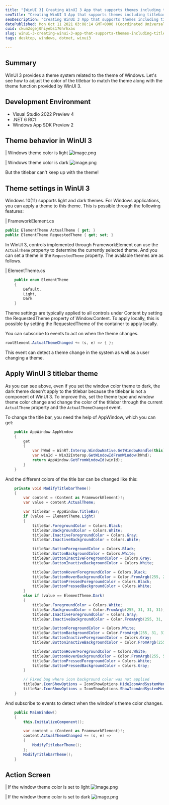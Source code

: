 ```yaml
---
title: "[WinUI 3] Creating WinUI 3 App that supports themes including titlebar"
seoTitle: "Creating WinUI 3 App that supports themes including titlebar"
seoDescription: "Creating WinUI 3 App that supports themes including titlebar"
datePublished: Mon Oct 11 2021 03:08:14 GMT+0000 (Coordinated Universal Time)
cuid: ckum2sgej0hiyebs176hrhxax
slug: winui-3-creating-winui-3-app-that-supports-themes-including-titlebar
tags: desktop, windows, dotnet, winui3

---
```


## Summary

WinUI 3 provides a theme system related to the theme of Windows. Let's see how to adjust the color of the titlebar to match the theme along with the theme function provided by WinUI 3. 

## Development Environment

- Visual Studio 2022 Preview 4
- .NET 6 RC1
- Windows App SDK Preview 2 

## Theme behavior in WinUI 3

| Windows theme color is light
![image.png](https://cdn.hashnode.com/res/hashnode/image/upload/v1633921056583/-Lffmxxt9.png)

| Windows theme color is dark
![image.png](https://cdn.hashnode.com/res/hashnode/image/upload/v1633921073298/Z_FWK76Te.png)

But the titlebar can't keep up with the theme!

## Theme settings in WinUI 3

Windows 10(11) supports light and dark themes. For Windows applications, you can apply a theme to this theme. This is possible through the following features: 

| FrameworkElement.cs
```csharp
public ElementTheme ActualTheme { get; }
public ElementTheme RequestedTheme { get; set; }
```

In WinUI 3, controls implemented through FrameworkElement can use the `ActualTheme` property to determine the currently selected theme. And you can set a theme in the `RequestedTheme` property. The available themes are as follows. 

| ElementTheme.cs
```csharp
    public enum ElementTheme
    {
        Default,
        Light,
        Dark
    }
```

Theme settings are typically applied to all controls under Content by setting the RequestedTheme property of Window.Content. To apply locally, this is possible by setting the RequestedTheme of the container to apply locally.

You can subscribe to events to act on when the theme changes. 

```csharp
rootElement.ActualThemeChanged += (s, e) => { };
```

This event can detect a theme change in the system as well as a user changing a theme. 

## Apply WinUI 3 titlebar theme

As you can see above, even if you set the window color theme to dark, the dark theme doesn't apply to the titlebar because the titlebar is not a component of WinUI 3. To improve this, set the theme type and window theme color change and change the color of the titlebar through the current `ActualTheme` property and the `ActualThemeChanged` event.

To change the title bar, you need the help of AppWindow, which you can get: 

```csharp
    public AppWindow AppWindow
    {
        get
        {
            var hWnd = WinRT.Interop.WindowNative.GetWindowHandle(this);
            var winId = Win32Interop.GetWindowIdFromWindow(hWnd);
            return AppWindow.GetFromWindowId(winId);
        }
    }
```

And the different colors of the title bar can be changed like this: 

```csharp
    private void ModifyTitlebarTheme()
    {
        var content = (Content as FrameworkElement)!;
        var value = content.ActualTheme;

        var titleBar = AppWindow.TitleBar;
        if (value == ElementTheme.Light)
        {
            titleBar.ForegroundColor = Colors.Black;
            titleBar.BackgroundColor = Colors.White;
            titleBar.InactiveForegroundColor = Colors.Gray;
            titleBar.InactiveBackgroundColor = Colors.White;

            titleBar.ButtonForegroundColor = Colors.Black;
            titleBar.ButtonBackgroundColor = Colors.White;
            titleBar.ButtonInactiveForegroundColor = Colors.Gray;
            titleBar.ButtonInactiveBackgroundColor = Colors.White;

            titleBar.ButtonHoverForegroundColor = Colors.Black;
            titleBar.ButtonHoverBackgroundColor = Color.FromArgb(255, 245, 245, 245);
            titleBar.ButtonPressedForegroundColor = Colors.Black;
            titleBar.ButtonPressedBackgroundColor = Colors.White;
        }
        else if (value == ElementTheme.Dark)
        {
            titleBar.ForegroundColor = Colors.White;
            titleBar.BackgroundColor = Color.FromArgb(255, 31, 31, 31);
            titleBar.InactiveForegroundColor = Colors.Gray;
            titleBar.InactiveBackgroundColor = Color.FromArgb(255, 31, 31, 31);

            titleBar.ButtonForegroundColor = Colors.White;
            titleBar.ButtonBackgroundColor = Color.FromArgb(255, 31, 31, 31);
            titleBar.ButtonInactiveForegroundColor = Colors.Gray;
            titleBar.ButtonInactiveBackgroundColor = Color.FromArgb(255, 31, 31, 31);

            titleBar.ButtonHoverForegroundColor = Colors.White;
            titleBar.ButtonHoverBackgroundColor = Color.FromArgb(255, 51, 51, 51);
            titleBar.ButtonPressedForegroundColor = Colors.White;
            titleBar.ButtonPressedBackgroundColor = Colors.Gray;
        }

        // Fixed bug where icon background color was not applied 
        titleBar.IconShowOptions = IconShowOptions.HideIconAndSystemMenu;
        titleBar.IconShowOptions = IconShowOptions.ShowIconAndSystemMenu;
    }
```

And subscribe to events to detect when the window's theme color changes. 

```csharp
    public MainWindow()
    {
        this.InitializeComponent();

        var content = (Content as FrameworkElement)!;
        content.ActualThemeChanged += (s, e) =>
        {
            ModifyTitlebarTheme();
        };
        ModifyTitlebarTheme();
    }
```

## Action Screen

| If the window theme color is set to light 
![image.png](https://cdn.hashnode.com/res/hashnode/image/upload/v1633921538224/2Ne68Sj0u.png)

| If the window theme color is set to dark
![image.png](https://cdn.hashnode.com/res/hashnode/image/upload/v1633921553457/Vr2C0iukA.png)
